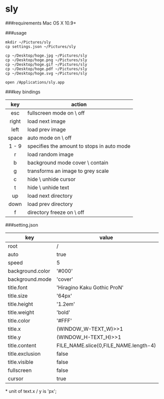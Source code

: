sly
======================
###requirements
Mac OS X 10.9+

###usage

    mkdir ~/Pictures/sly
    cp settings.json ~/Pictures/sly
    
    cp ~/Desktop/hoge.jpg ~/Pictures/sly
    cp ~/Desktop/hoge.png ~/Pictures/sly
    cp ~/Desktop/hoge.gif ~/Pictures/sly
    cp ~/Desktop/hoge.pdf ~/Pictures/sly
    cp ~/Desktop/hoge.svg ~/Pictures/sly
    
    open /Applications/sly.app
    
###key bindings

| key | action |
| :-: | --- |
| esc | fullscreen mode on \ off |
| right | load next image |
| left | load prev image |
| space | auto mode on \ off |
| 1 - 9 | specifies the amount to stops in auto mode |
| r | load random image |
| b | background mode cover \ contain |
| g | transforms an image to grey scale |
| c | hide \ unhide cursor |
| t | hide \ unhide text |
| up | load next directory |
| down | load prev directory |
| f | directory freeze on \ off |

###setting.json

| key | value |
| --- | --- |
| root | / |
| auto  | true |
| speed | 5 |
| background.color | '#000' |
| background.mode | 'cover' |
| title.font | 'Hiragino Kaku Gothic ProN' |
| title.size | '64px' |
| title.height | '1.2em' |
| title.weight | 'bold' |
| title.color | '#FFF' |
| title.x | (WINDOW_W-TEXT_W)>>1|
| title.y | (WINDOW_H-TEXT_H)>>1|
| title.content | FILE_NAME.slice(0,FILE_NAME.length-4) |
| title.exclusion | false |
| title.visible | false |
| fullscreen | false |
| cursor | true |

\* unit of text.x / y is 'px';


